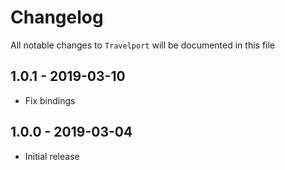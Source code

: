 # Changelog

All notable changes to `Travelport` will be documented in this file

## 1.0.1 - 2019-03-10

- Fix bindings

## 1.0.0 - 2019-03-04

- Initial release
